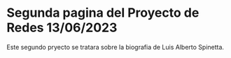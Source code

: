 # Segunda pagina del Proyecto de Redes 13/06/2023
Este segundo pryecto se tratara sobre la biografia de Luis Alberto Spinetta.
